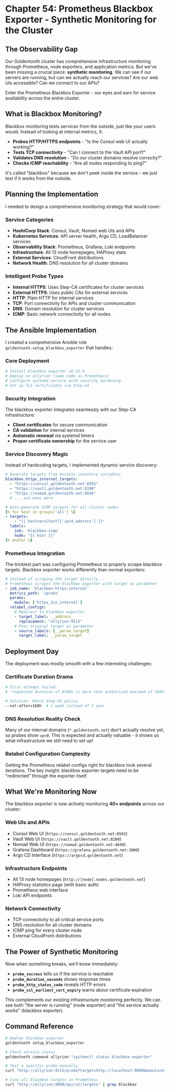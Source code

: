 # Chapter 54: Prometheus Blackbox Exporter - Synthetic Monitoring for the Cluster

## The Observability Gap

Our Goldentooth cluster has comprehensive infrastructure monitoring through Prometheus, node exporters, and application metrics. But we've been missing a crucial piece: **synthetic monitoring**. We can see if our servers are running, but can we actually reach our services? Are our web UIs accessible? Can we connect to our APIs?

Enter the Prometheus Blackbox Exporter - our eyes and ears for service availability across the entire cluster.

## What is Blackbox Monitoring?

Blackbox monitoring tests services from the outside, just like your users would. Instead of looking at internal metrics, it:

- **Probes HTTP/HTTPS endpoints** - "Is the Consul web UI actually working?"
- **Tests TCP connectivity** - "Can I connect to the Vault API port?"
- **Validates DNS resolution** - "Do our cluster domains resolve correctly?"
- **Checks ICMP reachability** - "Are all nodes responding to ping?"

It's called "blackbox" because we don't peek inside the service - we just test if it works from the outside.

## Planning the Implementation

I needed to design a comprehensive monitoring strategy that would cover:

### Service Categories
- **HashiCorp Stack**: Consul, Vault, Nomad web UIs and APIs
- **Kubernetes Services**: API server health, Argo CD, LoadBalancer services
- **Observability Stack**: Prometheus, Grafana, Loki endpoints
- **Infrastructure**: All 13 node homepages, HAProxy stats
- **External Services**: CloudFront distributions
- **Network Health**: DNS resolution for all cluster domains

### Intelligent Probe Types
- **Internal HTTPS**: Uses Step-CA certificates for cluster services
- **External HTTPS**: Uses public CAs for external services
- **HTTP**: Plain HTTP for internal services
- **TCP**: Port connectivity for APIs and cluster communication
- **DNS**: Domain resolution for cluster services
- **ICMP**: Basic network connectivity for all nodes

## The Ansible Implementation

I created a comprehensive Ansible role `goldentooth.setup_blackbox_exporter` that handles:

### Core Deployment
```yaml
# Install blackbox exporter v0.25.0
# Deploy on allyrion (same node as Prometheus)
# Configure systemd service with security hardening
# Set up TLS certificates via Step-CA
```

### Security Integration
The blackbox exporter integrates seamlessly with our Step-CA infrastructure:
- **Client certificates** for secure communication
- **CA validation** for internal services
- **Automatic renewal** via systemd timers
- **Proper certificate ownership** for the service user

### Service Discovery Magic
Instead of hardcoding targets, I implemented dynamic service discovery:

```yaml
# Generate targets from Ansible inventory variables
blackbox_https_internal_targets:
  - "https://consul.goldentooth.net:8501"
  - "https://vault.goldentooth.net:8200"
  - "https://nomad.goldentooth.net:4646"
  # ... and many more

# Auto-generate ICMP targets for all cluster nodes
{% for host in groups['all'] %}
- targets:
    - "{{ hostvars[host]['ipv4_address'] }}"
  labels:
    job: 'blackbox-icmp'
    node: "{{ host }}"
{% endfor %}
```

### Prometheus Integration
The trickiest part was configuring Prometheus to properly scrape blackbox targets. Blackbox exporter works differently than normal exporters:

```yaml
# Instead of scraping the target directly...
# Prometheus scrapes the blackbox exporter with target as parameter
- job_name: 'blackbox-https-internal'
  metrics_path: '/probe'
  params:
    module: ['https_2xx_internal']
  relabel_configs:
    # Redirect to blackbox exporter
    - target_label: __address__
      replacement: "allyrion:9115"
    # Pass original target as parameter
    - source_labels: [__param_target]
      target_label: __param_target
```

## Deployment Day

The deployment was mostly smooth with a few interesting challenges:

### Certificate Duration Drama
```bash
# First attempt failed:
# "requested duration of 8760h is more than authorized maximum of 168h"

# Solution: Match Step-CA policy
--not-after=168h  # 1 week instead of 1 year
```

### DNS Resolution Reality Check
Many of our internal domains (`*.goldentooth.net`) don't actually resolve yet, so probes show `up=0`. This is expected and actually valuable - it shows us what infrastructure we still need to set up!

### Relabel Configuration Complexity
Getting the Prometheus relabel configs right for blackbox took several iterations. The key insight: blackbox exporter targets need to be "redirected" through the exporter itself.

## What We're Monitoring Now

The blackbox exporter is now actively monitoring **40+ endpoints** across our cluster:

### Web UIs and APIs
- Consul Web UI (`https://consul.goldentooth.net:8501`)
- Vault Web UI (`https://vault.goldentooth.net:8200`)
- Nomad Web UI (`https://nomad.goldentooth.net:4646`)
- Grafana Dashboard (`https://grafana.goldentooth.net:3000`)
- Argo CD Interface (`https://argocd.goldentooth.net`)

### Infrastructure Endpoints
- All 13 node homepages (`http://[node].nodes.goldentooth.net`)
- HAProxy statistics page (with basic auth)
- Prometheus web interface
- Loki API endpoints

### Network Connectivity
- TCP connectivity to all critical service ports
- DNS resolution for all cluster domains
- ICMP ping for every cluster node
- External CloudFront distributions

## The Power of Synthetic Monitoring

Now when something breaks, we'll know immediately:
- **`probe_success`** tells us if the service is reachable
- **`probe_duration_seconds`** shows response times
- **`probe_http_status_code`** reveals HTTP errors
- **`probe_ssl_earliest_cert_expiry`** warns about certificate expiration

This complements our existing infrastructure monitoring perfectly. We can see both "the server is running" (node exporter) and "the service actually works" (blackbox exporter).

## Command Reference

```bash
# Deploy blackbox exporter
goldentooth setup_blackbox_exporter

# Check service status
goldentooth command allyrion "systemctl status blackbox-exporter"

# Test a specific probe manually
curl "http://allyrion:9115/probe?target=http://localhost:9090&module=http_2xx"

# View all blackbox targets in Prometheus
curl "http://allyrion:9090/api/v1/targets" | grep blackbox
```
